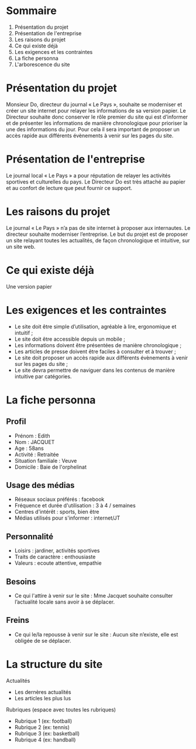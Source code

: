 # Sommaire
1. Présentation du projet
1. Présentation de l'entreprise
1. Les raisons du projet
1. Ce qui existe déjà
1. Les exigences et les contraintes
1. La fiche personna
1. L'arborescence du site

# Présentation du projet
Monsieur Do, directeur du journal « Le Pays », souhaite se moderniser et créer un site internet pour relayer les informations de sa version papier.
Le Directeur souhaite donc conserver le rôle premier du site qui est d’informer et de présenter les informations de manière chronologique pour prioriser la une des informations du jour.
Pour cela il sera important de proposer un accès rapide aux différents évènements à venir sur les pages du site.

# Présentation de l'entreprise
Le journal local « Le Pays » a pour réputation de relayer les activités sportives et culturelles du pays. 
Le Directeur Do est très attaché au papier et au confort de lecture que peut fournir ce support.

# Les raisons du projet
Le journal « Le Pays » n’a pas de site internet à proposer aux internautes. Le directeur souhaite moderniser l’entreprise.
Le but du projet est de proposer un site relayant toutes les actualités, de façon chronologique et intuitive, sur un site web.

# Ce qui existe déjà
Une version papier

# Les exigences et les contraintes
* Le site doit être simple d’utilisation, agréable à lire, ergonomique et intuitif ;
* Le site doit être accessible depuis un mobile ;
* Les informations doivent être présentées de manière chronologique ;
* Les articles de presse doivent être faciles à consulter et à trouver ;
* Le site doit proposer un accès rapide aux différents évènements à venir sur les pages du site ;
* Le site devra permettre de naviguer dans les contenus de manière intuitive par catégories.

# La fiche personna
## Profil
* Prénom : Edith
* Nom : JACQUET
* Age : 58ans
* Activité : Retraitée
* Situation familiale : Veuve
* Domicile : Baie de l'orphelinat

## Usage des médias
* Réseaux sociaux préférés : facebook
* Fréquence et durée d'utilisation : 3 à 4 / semaines
* Centres d'intérêt : sports, bien être
* Médias utilisés pour s'informer : internet/JT

## Personnalité
* Loisirs : jardiner, activités sportives
* Traits de caractère : enthousiaste
* Valeurs : ecoute attentive, empathie

## Besoins
* Ce qui l'attire à venir sur le site : Mme Jacquet souhaite consulter l’actualité locale sans avoir à se déplacer.

## Freins
* Ce qui le/la repousse à venir sur le site : Aucun site n’existe, elle est obligée de se déplacer.

# La structure du site
Actualités
* Les dernères actualités
* Les articles les plus lus

Rubriques (espace avec toutes les rubriques)
* Rubrique 1 (ex: football)
* Rubrique 2 (ex: tennis)
* Rubrique 3 (ex: basketball)
* Rubrique 4 (ex: handball)
